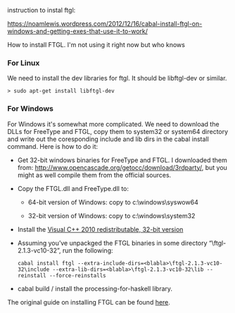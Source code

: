 instruction to instal ftgl:

https://noamlewis.wordpress.com/2012/12/16/cabal-install-ftgl-on-windows-and-getting-exes-that-use-it-to-work/

How to install FTGL. I'm not using it right now but who knows

### For Linux

We need to install the dev libraries for ftgl. It should be libftgl-dev or similar.

~~~
> sudo apt-get install libftgl-dev
~~~

### For Windows

For Windows it's somewhat more complicated. We need to download
  the DLLs for FreeType and FTGL, copy them to system32 or system64 directory
  and write out the coresponding include and lib dirs in the cabal install command.
  Here is how to do it:

* Get 32-bit windows binaries for FreeType and FTGL. I downloaded them 
    from: http://www.opencascade.org/getocc/download/3rdparty/, but you might 
    as well compile them from the official sources.

* Copy the FTGL.dll and FreeType.dll to:

    * 64-bit version of Windows: copy to c:\windows\syswow64

    * 32-bit version of Windows: copy to c:\windows\system32

* Install the [Visual C++ 2010 redistributable, 32-bit version](https://www.microsoft.com/en-us/download/details.aspx?id=5555&tduid=(78d8e7036ed52f69c7cec950d42fe15d)(256380)(2459594)(TnL5HPStwNw-tlEstIGjsicPt6X8U_TS0Q)())

* Assuming you’ve unpackged the FTGL binaries in some directory “<blabla>\ftgl-2.1.3-vc10-32”, 
    run the following:

    ~~~
    cabal install ftgl --extra-include-dirs=<blabla>\ftgl-2.1.3-vc10-32\include --extra-lib-dirs=<blabla>\ftgl-2.1.3-vc10-32\lib --reinstall --force-reinstalls
    ~~~

* cabal build / install the processing-for-haskell library.

The original guide on installing FTGL can be found [here](https://noamlewis.wordpress.com/2012/12/16/cabal-install-ftgl-on-windows-and-getting-exes-that-use-it-to-work/).
